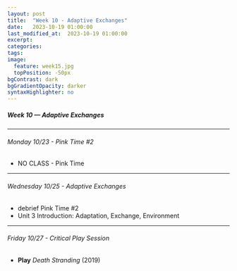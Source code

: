 ```yaml
---
layout: post
title:  "Week 10 - Adaptive Exchanges"
date:   2023-10-19 01:00:00
last_modified_at:  2023-10-19 01:00:00
excerpt: 
categories: 
tags: 
image:
  feature: week15.jpg
  topPosition: -50px
bgContrast: dark
bgGradientOpacity: darker
syntaxHighlighter: no
---
```

##### **Week 10 — Adaptive Exchanges**

---

###### Monday 10/23 - Pink Time #2
- NO CLASS - Pink Time

---

###### Wednesday 10/25 - Adaptive Exchanges
- debrief Pink Time #2
- Unit 3 Introduction: Adaptation, Exchange, Environment

---

###### Friday 10/27 - Critical Play Session
- **Play** *Death Stranding* (2019) 

